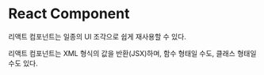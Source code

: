 # React Component

리액트 컴포넌트는 일종의 UI 조각으로 쉽게 재사용할 수 있다.

리액트 컴포넌트는 XML 형식의 값을 반환(JSX)하며, 함수 형태일 수도, 클래스 형태일 수도 있다.

